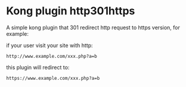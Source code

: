 Kong plugin http301https
====================

A simple kong plugin that 301 redirect http request to https version, for example:

if your user visit your site with http:

```
http://www.example.com/xxx.php?a=b
```

this plugin will redirect to:

```
https://www.example.com/xxx.php?a=b
```
